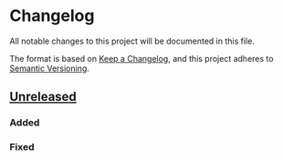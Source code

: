 # Changelog

All notable changes to this project will be documented in this file.

The format is based on [Keep a Changelog](https://keepachangelog.com/en/1.0.0/),
and this project adheres to [Semantic Versioning](https://semver.org/spec/v2.0.0.html).

## [Unreleased]

### Added 

### Fixed



[unreleased]: https://github.com/olivierlacan/keep-a-changelog/compare/v1.1.0...HEAD
[0.1.0]: https://github.com/olivierlacan/keep-a-changelog/releases/tag/v0.0.1
